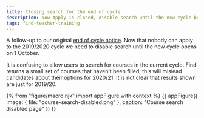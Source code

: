 ```yaml
---
title: Closing search for the end of cycle
description: Now Apply is closed, disable search until the new cycle begins.
tags: find-teacher-training
---
```

A follow-up to our original [end of cycle notice](/find-teacher-training/end-of-cycle-notice). Now that nobody can apply to the 2019/2020 cycle we need to disable search until the new cycle opens on 1 October.

It is confusing to allow users to search for courses in the current cycle. Find returns a small set of courses that haven’t been filled, this will mislead candidates about their options for 2020/21. It is not clear that results shown are just for 2019/20.

{% from "figure/macro.njk" import appFigure with context %}
{{ appFigure({
  image: {
    file: "course-search-disabled.png"
  },
  caption: "Course search disabled page"
}) }}
